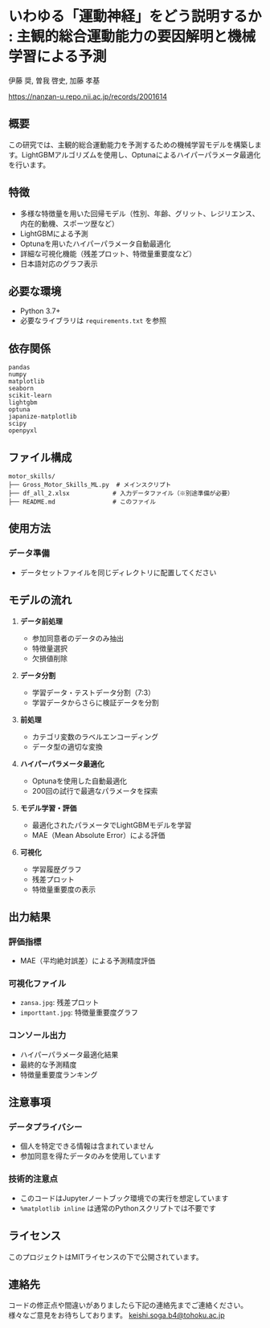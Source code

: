 # いわゆる「運動神経」をどう説明するか : 主観的総合運動能力の要因解明と機械学習による予測
伊藤 奨, 曽我 啓史, 加藤 孝基

https://nanzan-u.repo.nii.ac.jp/records/2001614

## 概要
この研究では、主観的総合運動能力を予測するための機械学習モデルを構築します。LightGBMアルゴリズムを使用し、Optunaによるハイパーパラメータ最適化を行います。

## 特徴
- 多様な特徴量を用いた回帰モデル（性別、年齢、グリット、レジリエンス、内在的動機、スポーツ歴など）
- LightGBMによる予測
- Optunaを用いたハイパーパラメータ自動最適化
- 詳細な可視化機能（残差プロット、特徴量重要度など）
- 日本語対応のグラフ表示

## 必要な環境
- Python 3.7+
- 必要なライブラリは `requirements.txt` を参照

## 依存関係
```
pandas
numpy
matplotlib
seaborn
scikit-learn
lightgbm
optuna
japanize-matplotlib
scipy
openpyxl
```

## ファイル構成
```
motor_skills/
├── Gross_Motor_Skills_ML.py  # メインスクリプト
├── df_all_2.xlsx            # 入力データファイル（※別途準備が必要）
├── README.md                # このファイル

```

## 使用方法


###  データ準備
- データセットファイルを同じディレクトリに配置してください



## モデルの流れ

1. **データ前処理**
   - 参加同意者のデータのみ抽出
   - 特徴量選択
   - 欠損値削除

2. **データ分割**
   - 学習データ・テストデータ分割（7:3）
   - 学習データからさらに検証データを分割

3. **前処理**
   - カテゴリ変数のラベルエンコーディング
   - データ型の適切な変換

4. **ハイパーパラメータ最適化**
   - Optunaを使用した自動最適化
   - 200回の試行で最適なパラメータを探索

5. **モデル学習・評価**
   - 最適化されたパラメータでLightGBMモデルを学習
   - MAE（Mean Absolute Error）による評価

6. **可視化**
   - 学習履歴グラフ
   - 残差プロット
   - 特徴量重要度の表示

## 出力結果

### 評価指標
- MAE（平均絶対誤差）による予測精度評価

### 可視化ファイル
- `zansa.jpg`: 残差プロット
- `importtant.jpg`: 特徴量重要度グラフ

### コンソール出力
- ハイパーパラメータ最適化結果
- 最終的な予測精度
- 特徴量重要度ランキング

## 注意事項

### データプライバシー
- 個人を特定できる情報は含まれていません
- 参加同意を得たデータのみを使用しています

### 技術的注意点
- このコードはJupyterノートブック環境での実行を想定しています
- `%matplotlib inline` は通常のPythonスクリプトでは不要です


## ライセンス
このプロジェクトはMITライセンスの下で公開されています。



## 連絡先
コードの修正点や間違いがありましたら下記の連絡先までご連絡ください。
様々なご意見をお待ちしております。
keishi.soga.b4@tohoku.ac.jp
